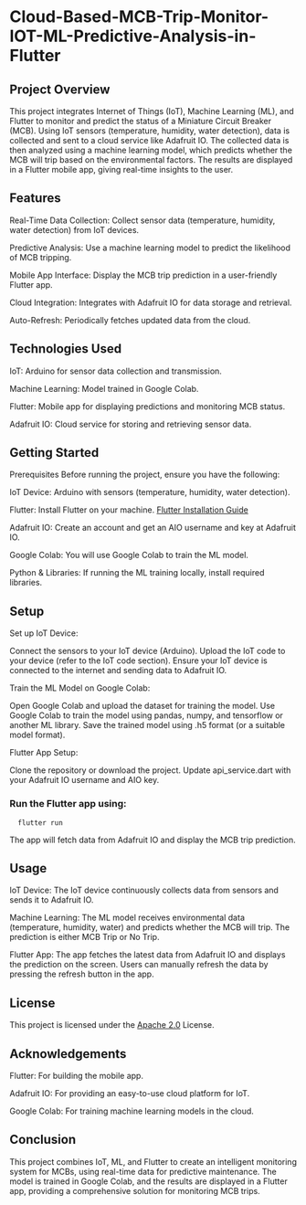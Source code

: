 # Cloud-Based-MCB-Trip-Monitor-IOT-ML-Predictive-Analysis-in-Flutter
## Project Overview
This project integrates Internet of Things (IoT), Machine Learning (ML), and Flutter to monitor and predict the status of a Miniature Circuit Breaker (MCB). Using IoT sensors (temperature, humidity, water detection), data is collected and sent to a cloud service like Adafruit IO. The collected data is then analyzed using a machine learning model, which predicts whether the MCB will trip based on the environmental factors. The results are displayed in a Flutter mobile app, giving real-time insights to the user.
## Features
Real-Time Data Collection:  Collect sensor data (temperature, humidity, water detection) from IoT devices.

Predictive Analysis:  Use a machine learning model to predict the likelihood of MCB tripping.

Mobile App Interface: Display the MCB trip prediction in a user-friendly Flutter app.

Cloud Integration: Integrates with Adafruit IO for data storage and retrieval.

Auto-Refresh: Periodically fetches updated data from the cloud.

## Technologies Used
IoT: Arduino for sensor data collection and transmission.

Machine Learning: Model trained in Google Colab.

Flutter: Mobile app for displaying predictions and monitoring MCB status.

Adafruit IO: Cloud service for storing and retrieving sensor data.

## Getting Started
Prerequisites
Before running the project, ensure you have the following:

IoT Device: Arduino with sensors (temperature, humidity, water detection).

Flutter: Install Flutter on your machine. [Flutter Installation Guide](https://medium.com/@blup-tool/step-by-step-guide-to-installing-flutter-and-dart-on-windows-b30a631e7583)

Adafruit IO: Create an account and get an AIO username and key at Adafruit IO.

Google Colab: You will use Google Colab to train the ML model.

Python & Libraries: If running the ML training locally, install required libraries.

## Setup
Set up IoT Device:

Connect the sensors to your IoT device (Arduino).
Upload the IoT code to your device (refer to the IoT code section).
Ensure your IoT device is connected to the internet and sending data to Adafruit IO.

Train the ML Model on Google Colab:

Open Google Colab and upload the dataset for training the model.
Use Google Colab to train the model using pandas, numpy, and tensorflow or another ML library.
Save the trained model using .h5 format (or a suitable model format).

Flutter App Setup:

Clone the repository or download the project.
Update api_service.dart with your Adafruit IO username and AIO key.

### Run the Flutter app using:
      flutter run
The app will fetch data from Adafruit IO and display the MCB trip prediction.

## Usage
IoT Device:
The IoT device continuously collects data from sensors and sends it to Adafruit IO.

Machine Learning:
The ML model receives environmental data (temperature, humidity, water) and predicts whether the MCB will trip.
The prediction is either MCB Trip or No Trip.

Flutter App:
The app fetches the latest data from Adafruit IO and displays the prediction on the screen.
Users can manually refresh the data by pressing the refresh button in the app.

## License
This project is licensed under the [Apache 2.0](https://github.com/RANJITHASARAVANAN315/Cloud-Based-MCB-Trip-Monitor-IOT-ML-Predictive-Analysis-in-Flutter/blob/main/LICENSE) License.

## Acknowledgements
Flutter: For building the mobile app.

Adafruit IO: For providing an easy-to-use cloud platform for IoT.

Google Colab: For training machine learning models in the cloud.

## Conclusion
This project combines IoT, ML, and Flutter to create an intelligent monitoring system for MCBs, using real-time data for predictive maintenance. The model is trained in Google Colab, and the results are displayed in a Flutter app, providing a comprehensive solution for monitoring MCB trips.

